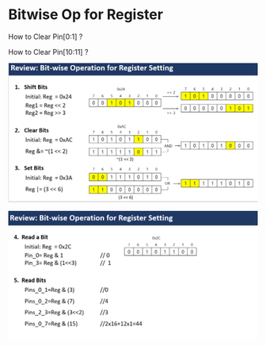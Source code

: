 # Bitwise Op for Register

How to Clear Pin\[0:1\] ?

How to Clear Pin\[10:11\] ?



![](../.gitbook/assets/image%20%2830%29.png)



![](../.gitbook/assets/image%20%2818%29.png)


